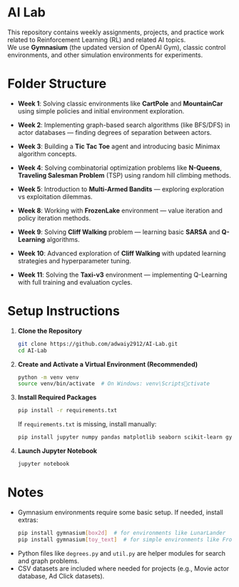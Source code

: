 # AI Lab

This repository contains weekly assignments, projects, and practice work related to Reinforcement Learning (RL) and related AI topics.  
We use **Gymnasium** (the updated version of OpenAI Gym), classic control environments, and other simulation environments for experiments.

# Folder Structure

-  **Week 1**: Solving classic environments like **CartPole** and **MountainCar** using simple policies and initial environment exploration.

-  **Week 2**: Implementing graph-based search algorithms (like BFS/DFS) in actor databases — finding degrees of separation between actors.

-  **Week 3**: Building a **Tic Tac Toe** agent and introducing basic Minimax algorithm concepts.

-  **Week 4**: Solving combinatorial optimization problems like **N-Queens**, **Traveling Salesman Problem** (TSP) using random hill climbing methods.

-  **Week 5**: Introduction to **Multi-Armed Bandits** — exploring exploration vs exploitation dilemmas.

-  **Week 8**: Working with **FrozenLake** environment — value iteration and policy iteration methods.

-  **Week 9**: Solving **Cliff Walking** problem — learning basic **SARSA** and **Q-Learning** algorithms.

-  **Week 10**: Advanced exploration of **Cliff Walking** with updated learning strategies and hyperparameter tuning.

-  **Week 11**: Solving the **Taxi-v3** environment — implementing Q-Learning with full training and evaluation cycles.

# Setup Instructions

1. **Clone the Repository**

   ```bash
   git clone https://github.com/adwaiy2912/AI-Lab.git
   cd AI-Lab
   ```

2. **Create and Activate a Virtual Environment (Recommended)**

   ```bash
   python -m venv venv
   source venv/bin/activate  # On Windows: venv\Scriptsctivate
   ```

3. **Install Required Packages**

   ```bash
   pip install -r requirements.txt
   ```

   If `requirements.txt` is missing, install manually:

   ```bash
   pip install jupyter numpy pandas matplotlib seaborn scikit-learn gymnasium
   ```

4. **Launch Jupyter Notebook**
   ```bash
   jupyter notebook
   ```

# Notes

-  Gymnasium environments require some basic setup. If needed, install extras:
   ```bash
   pip install gymnasium[box2d]  # for environments like LunarLander
   pip install gymnasium[toy_text]  # for simple environments like FrozenLake, Taxi
   ```
-  Python files like `degrees.py` and `util.py` are helper modules for search and graph problems.
-  CSV datasets are included where needed for projects (e.g., Movie actor database, Ad Click datasets).
